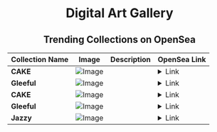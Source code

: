<div align="center">

# Digital Art Gallery

## Trending Collections on OpenSea

| Collection Name                       | Image                                                                                     | Description                       | OpenSea Link                                                                                          |
|---------------------------------------|-------------------------------------------------------------------------------------------|-----------------------------------|--------------------------------------------------------------------------------------------------------|
| **CAKE** | ![Image](https://i.seadn.io/s/raw/files/35dded8b8551ee96ced7f41ac839cffd.jpg?w=500&auto=format?w=200&auto=format) |  | <details><summary>Link</summary>[CAKE](https://opensea.io/collection/cake-5087)</details> |
| **Gleeful** | ![Image](https://i.seadn.io/s/raw/files/9794988a3b4199638c03d925574858a1.jpg?w=500&auto=format?w=200&auto=format) |  | <details><summary>Link</summary>[Gleeful](https://opensea.io/collection/gleeful-1569)</details> |
| **CAKE** | ![Image](https://i.seadn.io/s/raw/files/cb8bd4b59d652b5630012206bc5ec07e.jpg?w=500&auto=format?w=200&auto=format) |  | <details><summary>Link</summary>[CAKE](https://opensea.io/collection/cake-5086)</details> |
| **Gleeful** | ![Image](https://i.seadn.io/s/raw/files/9794988a3b4199638c03d925574858a1.jpg?w=500&auto=format?w=200&auto=format) |  | <details><summary>Link</summary>[Gleeful](https://opensea.io/collection/gleeful-1568)</details> |
| **Jazzy** | ![Image](https://i.seadn.io/s/raw/files/d0a84919ce7767c6389260f08b92f36f.jpg?w=500&auto=format?w=200&auto=format) |  | <details><summary>Link</summary>[Jazzy](https://opensea.io/collection/jazzy-2320)</details> |

</div>